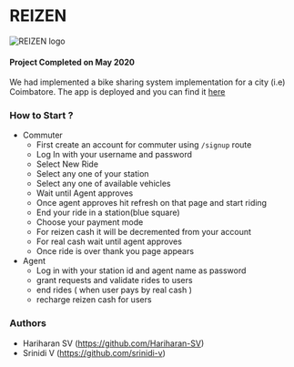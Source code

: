 # REIZEN

![REIZEN logo](https://github.com/Hariharan20/REIZEN/blob/master/FullLogo.JPG?raw=true)

#### Project Completed on May 2020

We had implemented a bike sharing system implementation for a city (i.e) Coimbatore.
The app is deployed and you can find it [here](https://reizen-app.herokuapp.com/login)

### How to Start ?
- Commuter
   - First create an account for commuter using `/signup` route
   - Log In with your username and password
   - Select New Ride
   - Select any one of your station
   - Select any one of available vehicles
   - Wait until Agent approves
   - Once agent approves hit refresh on that page and start riding
   - End your ride in a station(blue square)
   - Choose your payment mode
   - For reizen cash it will be decremented from your account
   - For real cash wait until agent approves
   - Once ride is over thank you page appears
- Agent
   - Log in with your station id and agent name as password
   - grant requests and validate rides to users
   - end rides ( when user pays by real cash )
   - recharge reizen cash for users
   
### Authors
 - Hariharan SV (https://github.com/Hariharan-SV)
 - Srinidi V (https://github.com/srinidi-v)
